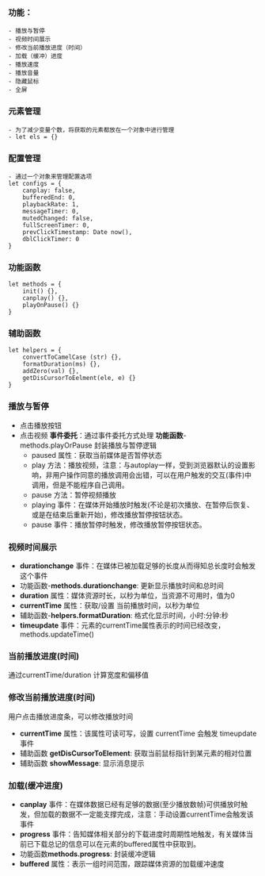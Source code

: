 ### 功能：
    - 播放与暂停
    - 视频时间展示
    - 修改当前播放进度（时间）
    - 加载（缓冲）进度
    - 播放速度
    - 播放音量
    - 隐藏鼠标
    - 全屏
### 元素管理
    - 为了减少变量个数，将获取的元素都放在一个对象中进行管理
    - let els = {}
### 配置管理
    - 通过一个对象来管理配置选项
    let configs = {
        canplay: false,
        bufferedEnd: 0,
        playbackRate: 1,
        messageTimer: 0,
        mutedChanged: false,
        fullScreenTimer: 0,
        prevClickTimestamp: Date now(),
        dblClickTimer: 0
    }
### 功能函数
    let methods = {
        init() {},
        canplay() {},
        playOnPause() {}
    }
### 辅助函数
    let helpers = {
        convertToCamelCase (str) {},
        formatDuration(ms) {},
        addZero(val) {},
        getDisCursorToEelment(ele, e) {}
    }

### 播放与暂停
- 点击播放按钮
- 点击视频
**事件委托**：通过事件委托方式处理
**功能函数**-methods.playOrPause
    封装播放与暂停逻辑
    - paused 属性：获取当前媒体是否暂停状态
    - play 方法：播放视频，注意：与autoplay一样，受到浏览器默认的设置影响，非用户操作同意的播放调用会出错，可以在用户触发的交互(事件)中调用，但是不能程序自己调用。
    - pause 方法：暂停视频播放
    - playing 事件：在媒体开始播放时触发(不论是初次播放、在暂停后恢复、或是在结束后重新开始)，修改播放暂停按钮状态。
    - pause 事件：播放暂停时触发，修改播放暂停按钮状态。

### 视频时间展示
- **durationchange** 事件：在媒体已被加载足够的长度从而得知总长度时会触发这个事件
- 功能函数-**methods.durationchange**: 更新显示播放时间和总时间
- **duration** 属性：媒体资源时长，以秒为单位，当资源不可用时，值为0
- **currentTime** 属性：获取/设置 当前播放时间，以秒为单位
- 辅助函数-**helpers.formatDuration**: 格式化显示时间，小时:分钟:秒
- **timeupdate** 事件：元素的currentTime属性表示的时间已经改变，methods.updateTime()

### 当前播放进度(时间)
通过currentTime/duration 计算宽度和偏移值

### 修改当前播放进度(时间)
用户点击播放进度条，可以修改播放时间
- **currentTime** 属性：该属性可读可写，设置 currentTime 会触发 timeupdate 事件
- 辅助函数 **getDisCursorToElement**: 获取当前鼠标指针到某元素的相对位置
- 辅助函数 **showMessage**: 显示消息提示

### 加载(缓冲进度)
- **canplay** 事件：在媒体数据已经有足够的数据(至少播放数帧)可供播放时触发，但加载的数据不一定能支撑完成，注意：手动设置currentTime会触发该事件
- **progress** 事件：告知媒体相关部分的下载进度时周期性地触发，有关媒体当前已下载总记的信息可以在元素的buffered属性中获取到。
- 功能函数**methods.progress**: 封装缓冲逻辑
- **buffered** 属性：表示一组时间范围，跟踪媒体资源的加载缓冲速度